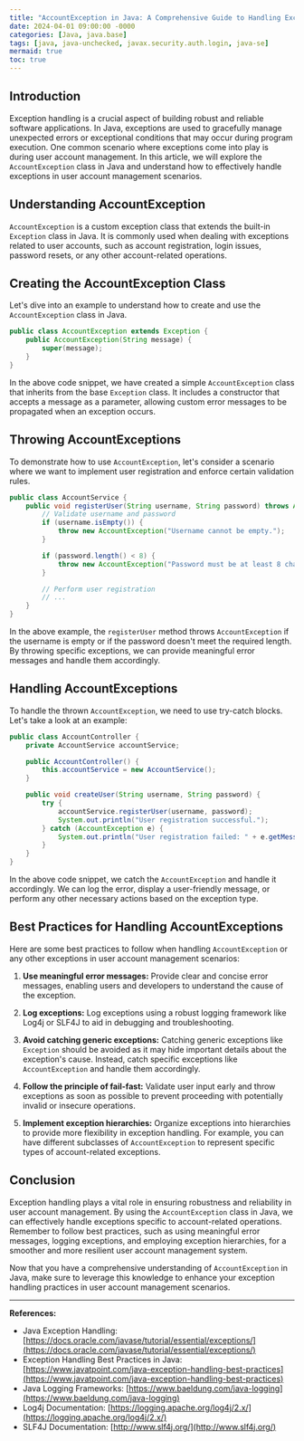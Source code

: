 ```yaml
---
title: "AccountException in Java: A Comprehensive Guide to Handling Exceptions in User Account Management"
date: 2024-04-01 09:00:00 -0000
categories: [Java, java.base]
tags: [java, java-unchecked, javax.security.auth.login, java-se]
mermaid: true
toc: true
---
```


## Introduction

Exception handling is a crucial aspect of building robust and reliable software applications. In Java, exceptions are used to gracefully manage unexpected errors or exceptional conditions that may occur during program execution. One common scenario where exceptions come into play is during user account management. In this article, we will explore the `AccountException` class in Java and understand how to effectively handle exceptions in user account management scenarios.

## Understanding AccountException

`AccountException` is a custom exception class that extends the built-in `Exception` class in Java. It is commonly used when dealing with exceptions related to user accounts, such as account registration, login issues, password resets, or any other account-related operations.

## Creating the AccountException Class

Let's dive into an example to understand how to create and use the `AccountException` class in Java.

```java
public class AccountException extends Exception {
    public AccountException(String message) {
        super(message);
    }
}
```

In the above code snippet, we have created a simple `AccountException` class that inherits from the base `Exception` class. It includes a constructor that accepts a message as a parameter, allowing custom error messages to be propagated when an exception occurs.

## Throwing AccountExceptions

To demonstrate how to use `AccountException`, let's consider a scenario where we want to implement user registration and enforce certain validation rules.

```java
public class AccountService {
    public void registerUser(String username, String password) throws AccountException {
        // Validate username and password
        if (username.isEmpty()) {
            throw new AccountException("Username cannot be empty.");
        }

        if (password.length() < 8) {
            throw new AccountException("Password must be at least 8 characters long.");
        }

        // Perform user registration
        // ...
    }
}
```

In the above example, the `registerUser` method throws `AccountException` if the username is empty or if the password doesn't meet the required length. By throwing specific exceptions, we can provide meaningful error messages and handle them accordingly.

## Handling AccountExceptions

To handle the thrown `AccountException`, we need to use try-catch blocks. Let's take a look at an example:

```java
public class AccountController {
    private AccountService accountService;

    public AccountController() {
        this.accountService = new AccountService();
    }

    public void createUser(String username, String password) {
        try {
            accountService.registerUser(username, password);
            System.out.println("User registration successful.");
        } catch (AccountException e) {
            System.out.println("User registration failed: " + e.getMessage());
        }
    }
}
```

In the above code snippet, we catch the `AccountException` and handle it accordingly. We can log the error, display a user-friendly message, or perform any other necessary actions based on the exception type.

## Best Practices for Handling AccountExceptions

Here are some best practices to follow when handling `AccountException` or any other exceptions in user account management scenarios:

1. **Use meaningful error messages:** Provide clear and concise error messages, enabling users and developers to understand the cause of the exception.

2. **Log exceptions:** Log exceptions using a robust logging framework like Log4j or SLF4J to aid in debugging and troubleshooting.

3. **Avoid catching generic exceptions:** Catching generic exceptions like `Exception` should be avoided as it may hide important details about the exception's cause. Instead, catch specific exceptions like `AccountException` and handle them accordingly.

4. **Follow the principle of fail-fast:** Validate user input early and throw exceptions as soon as possible to prevent proceeding with potentially invalid or insecure operations.

5. **Implement exception hierarchies:** Organize exceptions into hierarchies to provide more flexibility in exception handling. For example, you can have different subclasses of `AccountException` to represent specific types of account-related exceptions.

## Conclusion

Exception handling plays a vital role in ensuring robustness and reliability in user account management. By using the `AccountException` class in Java, we can effectively handle exceptions specific to account-related operations. Remember to follow best practices, such as using meaningful error messages, logging exceptions, and employing exception hierarchies, for a smoother and more resilient user account management system.

Now that you have a comprehensive understanding of `AccountException` in Java, make sure to leverage this knowledge to enhance your exception handling practices in user account management scenarios.

---

**References:**

- Java Exception Handling: [https://docs.oracle.com/javase/tutorial/essential/exceptions/](https://docs.oracle.com/javase/tutorial/essential/exceptions/)
- Exception Handling Best Practices in Java: [https://www.javatpoint.com/java-exception-handling-best-practices](https://www.javatpoint.com/java-exception-handling-best-practices)
- Java Logging Frameworks: [https://www.baeldung.com/java-logging](https://www.baeldung.com/java-logging)
- Log4j Documentation: [https://logging.apache.org/log4j/2.x/](https://logging.apache.org/log4j/2.x/)
- SLF4J Documentation: [http://www.slf4j.org/](http://www.slf4j.org/)
